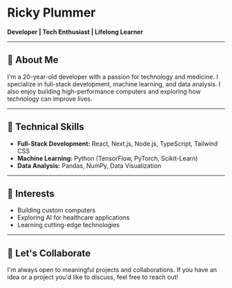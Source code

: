 # Ricky Plummer  
**Developer | Tech Enthusiast | Lifelong Learner**  

---

## 🔹 About Me  
I'm a 20-year-old developer with a passion for technology and medicine. I specialize in full-stack development, machine learning, and data analysis. I also enjoy building high-performance computers and exploring how technology can improve lives.

---

## 🔹 Technical Skills  
- **Full-Stack Development:** React, Next.js, Node.js, TypeScript, Tailwind CSS  
- **Machine Learning:** Python (TensorFlow, PyTorch, Scikit-Learn)  
- **Data Analysis:** Pandas, NumPy, Data Visualization  

---

## 🔹 Interests  
- Building custom computers  
- Exploring AI for healthcare applications  
- Learning cutting-edge technologies  

---


## 🔹 Let's Collaborate  
I'm always open to meaningful projects and collaborations. If you have an idea or a project you'd like to discuss, feel free to reach out!  
